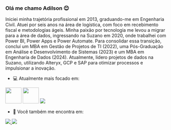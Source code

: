 ### Olá me chamo Adilson 😊

Iniciei minha trajetória profissional em 2013, graduando-me em Engenharia Civil. Atuei por seis anos na área de logística, com foco em recebimento fiscal e metodologias ágeis. Minha paixão por tecnologia me levou a migrar para a área de dados, 
ingressando na Suzano em 2020, onde trabalhei com Power BI, Power Apps e Power Automate. Para consolidar essa transição, concluí um MBA em Gestão de Projetos de TI (2022), 
uma Pós-Graduação em Análise e Desenvolvimento de Sistemas (2023) e um MBA em Engenharia de Dados (2024). 
Atualmente, lidero projetos de dados na Suzano, utilizando Alteryx, GCP e SAP para otimizar processos e impulsionar a inovação.

- 💻 Atualmente mais focado em:

<div style="dispay: inline">
  <img width='50'height='50'src="https://cdn.jsdelivr.net/gh/devicons/devicon@latest/icons/python/python-original.svg" />
  <img width='50'height='50' src="https://cdn.jsdelivr.net/gh/devicons/devicon@latest/icons/azuresqldatabase/azuresqldatabase-original.svg" />
  <img src ="https://img.shields.io/badge/power_bi-F2C811?style=for-the-badge&logo=powerbi&logoColor=black" />
</div>

- 🔎 Você também me encontra em:

<div style="dispay: inline">
<a href="https://www.linkedin.com/in/adilson-santos-santana-99185289/">
    <img src="https://img.shields.io/badge/linkedin-%230077B5.svg?style=for-the-badge&logo=linkedin&logoColor=white" />
</a>
<a href="https://www.linkedin.com/in/adilson-santos-santana-99185289/">
    <img src="https://img.shields.io/badge/gitlab-%23181717.svg?style=for-the-badge&logo=gitlab&logoColor=white" />
</a>
 </div>


<!--
**adilsonssdev/adilsonssdev** is a ✨ _special_ ✨ repository because its `README.md` (this file) appears on your GitHub profile.

Here are some ideas to get you started:

- 🔭 I’m currently working on ...
- 🌱 I’m currently learning ...
- 👯 I’m looking to collaborate on ...
- 🤔 I’m looking for help with ...
- 💬 Ask me about ...
- 📫 How to reach me: ...
- 😄 Pronouns: ...
- ⚡ Fun fact: ...
-->
